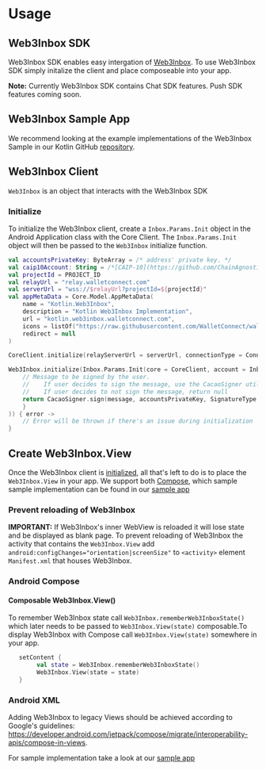 # Usage

## Web3Inbox SDK

Web3Inbox SDK enables easy intergation of [Web3Inbox](https://web3inbox.com/). To use Web3Inbox SDK simply initalize the client and place composeable into your app. 

**Note:** Currently Web3Inbox SDK contains Chat SDK features. Push SDK features coming soon.

## Web3Inbox Sample App

We recommend looking at the example implementations of the Web3Inbox Sample in our Kotlin GitHub [repository](https://github.com/WalletConnect/WalletConnectKotlinV2/tree/master/samples/web3inbox).

## Web3Inbox Client

`Web3Inbox` is an object that interacts with the Web3Inbox SDK

### Initialize

To initialize the Web3Inbox client, create a `Inbox.Params.Init` object in the Android Application class with the Core Client. The `Inbox.Params.Init` object will then be passed to the `Web3Inbox` initialize function.


```kotlin
val accountsPrivateKey: ByteArray = /* address' private key. */
val caip10Account: String = /*[CAIP-10](https://github.com/ChainAgnostic/CAIPs/blob/master/CAIPs/caip-10.md) compatible accountId*/
val projectId = PROJECT_ID
val relayUrl = "relay.walletconnect.com"
val serverUrl = "wss://$relayUrl?projectId=${projectId}"
val appMetaData = Core.Model.AppMetaData(
    name = "Kotlin.Web3Inbox",
    description = "Kotlin Web3Inbox Implementation",
    url = "kotlin.web3inbox.walletconnect.com",
    icons = listOf("https://raw.githubusercontent.com/WalletConnect/walletconnect-assets/master/Icon/Gradient/Icon.png"),
    redirect = null
)

CoreClient.initialize(relayServerUrl = serverUrl, connectionType = ConnectionType.AUTOMATIC, application = this, metaData = appMetaData)

Web3Inbox.initialize(Inbox.Params.Init(core = CoreClient, account = Inbox.Type.AccountId(caip10Account), onSign = { message -> 
    // Message to be signed by the user. 
    //    If user decides to sign the message, use the CacaoSigner util class to sign the message. 
    //    If user decides to not sign the message, return null
    return CacaoSigner.sign(message, accountsPrivateKey, SignatureType.EIP191) OR null
    }
)) { error ->
    // Error will be thrown if there's an issue during initialization
}
```

## Create Web3Inbox.View
Once the Web3Inbox client is [initialized](#intialize), all that's left to do is to place the `Web3Inbox.View` in your app. We support both [Compose](https://developer.android.com/jetpack/compose), which sample sample implementation can be found in our [sample app](https://github.com/WalletConnect/WalletConnectKotlinV2/blob/develop/samples/web3wallet/src/main/kotlin/com/walletconnect/web3/wallet/ui/routes/composable_routes/web3inbox/Web3InboxRoute.kt)

### Prevent reloading of Web3Inbox

**IMPORTANT:** If Web3Inbox's inner WebView is reloaded it will lose state and be displayed as blank page. To prevent reloading of Web3Inbox the activity that contains the `Web3Inbox.View` add `android:configChanges="orientation|screenSize"` to `<activity>` element `Manifest.xml` that houses Web3Inbox.

### Android Compose

#### Composable Web3Inbox.View()

To remember Web3Inbox state call `Web3Inbox.rememberWeb3InboxState()` which later needs to be passed to `Web3Inbox.View(state)` composable.To display Web3Inbox with Compose call `Web3Inbox.View(state)` somewhere in your app.

```kotlin
   setContent {
        val state = Web3Inbox.rememberWeb3InboxState()
        Web3Inbox.View(state = state)
   }
```

### Android XML

Adding Web3Inbox to legacy Views should be achieved according to Google's guidelines: https://developer.android.com/jetpack/compose/migrate/interoperability-apis/compose-in-views.

For sample implementation take a look at our [sample app](https://github.com/WalletConnect/WalletConnectKotlinV2/blob/develop/samples/web3inbox/src/main/kotlin/com/walletconnect/web3/inbox/ui/Web3InboxXMLActivity.kt)
